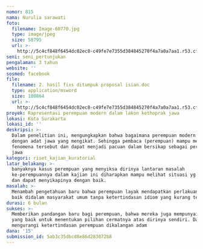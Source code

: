 ```yaml
---
nomor: 815
nama: Nurulia sarawati
foto:
  filename: Image-60770.jpg
  type: image/jpeg
  size: 58795
  url: >-
    http://5c4cf848f6454dc02ec8-c49fe7e7355d384845270f4a7a0a7aa1.r53.cf2.rackcdn.com/a85bcc7b-8191-46ae-8043-e54fe7275470/Image-60770.jpg
seni: seni_pertunjukan
pengalaman: 3 tahun
website: ''
sosmed: facebook
file:
  filename: 2. hasil fixs ditumpuk proposal isian.doc
  type: application/msword
  size: 100864
  url: >-
    http://5c4cf848f6454dc02ec8-c49fe7e7355d384845270f4a7a0a7aa1.r53.cf2.rackcdn.com/0cf434e5-5f1b-4c2f-b950-a939229b7bff/2.%20hasil%20fixs%20ditumpuk%20proposal%20isian.doc
proyek: Rapresentasi perempuan modern dalam lakon kethoprak jawa
lokasi: Kota Surakarta
lokasi_id: ''
deskripsi: >-
  Dalam penelitian ini, mengungkapkan bahwa bagaimana perempuan modern tumbuh
  dengan adat jawa yang mengikat. Sehingga pembaca (perempuan) mampu melihat
  fenomena tersebut dan dapat menjadi pacuan dalam bersikap sebagai perempuan
  jawa
kategori: riset_kajian_kuratorial
latar_belakang: >-
  banyaknya kasus perempuan yang menyiksa dirinya lantaran masalah
  ke-perempuannya dalam kajian ini diharapkan mampu melihat situasi yg terjadi
  dan dapat menyikapinya dengan baik.
masalah: >-
  Menambah pengetahuan baru bahwa perempuan layak mendapatkan perlakuan yang
  baik didalam masyarakat umum tanpa ketertindasan idiom yang kurang tepat.
durasi: 6 bulan
sukses: >-
  Memberikan pandangan baru bagi perempuan, bahwa mereka juga mempunyai potensi
  yang baik untuk menentukan pilihan cermatnya atas dirinya sendiri. Dan juga
  mengurangi ketertindasan perempuan dikalangan adam
dana: '15'
submission_id: 5ab3c35dbcd8e86d283072b8
---
```

